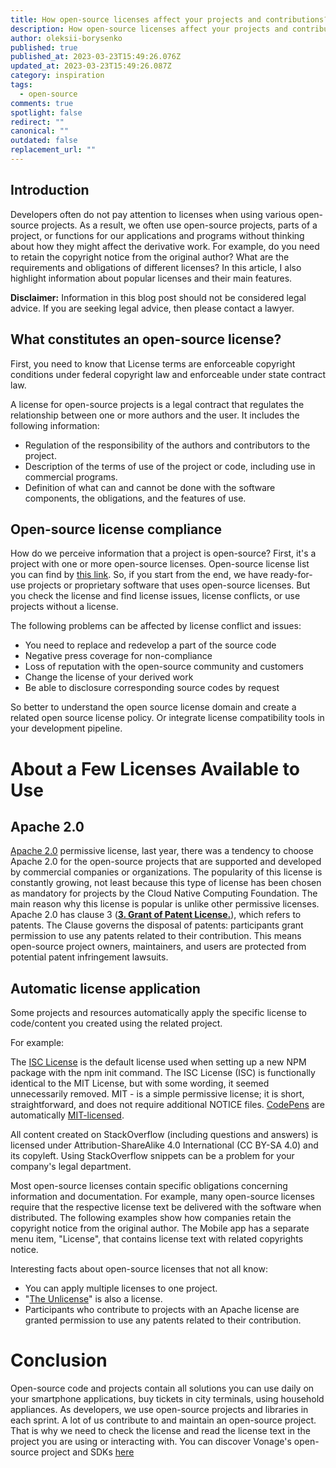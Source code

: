 ```yaml
---
title: How open-source licenses affect your projects and contributions?
description: How open-source licenses affect your projects and contributions?
author: oleksii-borysenko
published: true
published_at: 2023-03-23T15:49:26.076Z
updated_at: 2023-03-23T15:49:26.087Z
category: inspiration
tags:
  - open-source
comments: true
spotlight: false
redirect: ""
canonical: ""
outdated: false
replacement_url: ""
---
```

## Introduction

Developers often do not pay attention to licenses when using various open-source projects. As a result, we often use open-source projects, parts of a project, or functions for our applications and programs without thinking about how they might affect the derivative work. For example, do you need to retain the copyright notice from the original author? What are the requirements and obligations of different licenses? In this article, I also highlight information about popular licenses and their main features.

**Disclaimer:** Information in this blog post should not be considered legal advice. If you are seeking legal advice, then please contact a lawyer.

## What constitutes an open-source license?

First, you need to know that License terms are enforceable copyright conditions under federal copyright law and enforceable under state contract law.

A license for open-source projects is a legal contract that regulates the relationship between one or more authors and the user. It includes the following information:

* Regulation of the responsibility of the authors and contributors to the project.
* Description of the terms of use of the project or code, including use in commercial programs. 
* Definition of what can and cannot be done with the software components, the obligations, and the features of use.

## Open-source license compliance

How do we perceive information that a project is open-source? 
First, it's a project with one or more open-source licenses. Open-source license list you can find by [this link](https://opensource.org/licenses/).
So, if you start from the end, we have ready-for-use projects or proprietary software that uses open-source licenses. But you check the license and find license issues, license conflicts, or use projects without a license. 

The following problems can be affected by license conflict and issues:

* You need to replace and redevelop a part of the source code
* Negative press coverage for non-compliance
* Loss of reputation with the open-source community and customers
* Change the license of your derived work 
* Be able to disclosure corresponding source codes by request

So better to understand the open source license domain and create a related open source license policy. Or integrate license compatibility tools in your development pipeline.

# About a Few Licenses Available to Use

## Apache 2.0

[Apache 2.0](https://opensource.org/license/apache-2-0/) permissive license, last year, there was a tendency to choose Apache 2.0 for the open-source projects that are supported and developed by commercial companies or organizations.
The popularity of this license is constantly growing, not least because this type of license has been chosen as mandatory for projects by the Cloud Native Computing Foundation.
The main reason why this license is popular is unlike other permissive licenses. Apache 2.0 has clause 3 (**[3. Grant of Patent License.](https://github.com/Vonage/vonage-node-sdk/blob/3.x/LICENSE.txt#L73)**), which refers to patents. The Clause governs the disposal of patents: participants grant permission to use any patents related to their contribution. This means open-source project owners, maintainers, and users are protected from potential patent infringement lawsuits.

## Automatic license application

Some projects and resources automatically apply the specific license to code/content you created using the related project.

For example: 

The [ISC License](https://opensource.org/license/isc-license-txt/) is the default license used when setting up a new NPM package with the npm init command. 
The ISC License (ISC) is functionally identical to the MIT License, but with some wording, it seemed unnecessarily removed. MIT - is a simple permissive license; it is short, straightforward, and does not require additional NOTICE files.
[CodePens](https://codepen.io/) are automatically [MIT-licensed](https://opensource.org/license/mit/).

All content created on StackOverflow (including questions and answers) is licensed under Attribution-ShareAlike 4.0 International (CC BY-SA 4.0) and its copyleft. Using StackOverflow snippets can be a problem for your company's legal department.

Most open-source licenses contain specific obligations concerning information and documentation. For example, many open-source licenses require that the respective license text be delivered with the software when distributed.
The following examples show how companies retain the copyright notice from the original author.
The Mobile app has a separate menu item, "License", that contains license text with related copyrights notice.

Interesting facts about open-source licenses that not all know:

* You can apply multiple licenses to one project.
* "[The Unlicense](https://opensource.org/license/unlicense/)" is also a license.
* Participants who contribute to projects with an Apache license are granted permission to use any patents related to their contribution.

# Conclusion

Open-source code and projects contain all solutions you can use daily on your smartphone applications, buy tickets in city terminals, using household appliances. As developers, we use open-source projects and libraries in each sprint. A lot of us contribute to and maintain an open-source project. That is why we need to check the license and read the license text in the project you are using or interacting with. You can discover Vonage's open-source project and SDKs [here](https://github.com/Vonage)